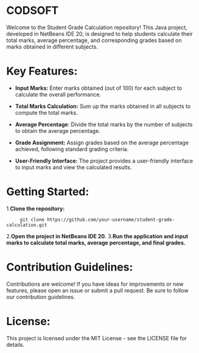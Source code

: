 # CODSOFT
  Welcome to the Student Grade Calculation repository! This Java project, developed in NetBeans IDE 20, is designed to help students calculate their total marks, average percentage, and corresponding grades based on marks obtained in different subjects.

# Key Features:

  * **Input Marks:** Enter marks obtained (out of 100) for each subject to calculate the overall performance.

  * **Total Marks Calculation:** Sum up the marks obtained in all subjects to compute the total marks.

  * **Average Percentage**: Divide the total marks by the number of subjects to obtain the average percentage.

  * **Grade Assignment:** Assign grades based on the average percentage achieved, following standard grading criteria.

  * **User-Friendly Interface:** The project provides a user-friendly interface to input marks and view the calculated results.

# Getting Started:

  1.**Clone the repository:**
  
         git clone https://github.com/your-username/student-grade-calculation.git
        
  2.**Open the project in NetBeans IDE 20.**
  3.**Run the application and input marks to calculate total marks, average percentage, and final grades.**

# Contribution Guidelines:
  Contributions are welcome! If you have ideas for improvements or new features, please open an issue or submit a pull request. Be sure to follow our contribution guidelines.

# License:
This project is licensed under the MIT License - see the LICENSE file for details.
